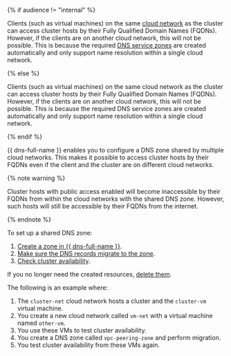 {% if audience != "internal" %}

Clients (such as virtual machines) on the same [cloud network](../../../vpc/concepts/network.md#network) as the cluster can access cluster hosts by their Fully Qualified Domain Names (FQDNs). However, if the clients are on another cloud network, this will not be possible. This is because the required [DNS service zones](../../../dns/concepts/dns-zone.md#service-zones) are created automatically and only support name resolution within a single cloud network.

{% else %}

Clients (such as virtual machines) on the same cloud network as the cluster can access cluster hosts by their Fully Qualified Domain Names (FQDNs). However, if the clients are on another cloud network, this will not be possible. This is because the required DNS service zones are created automatically and only support name resolution within a single cloud network.

{% endif %}

{{ dns-full-name }} enables you to configure a DNS zone shared by multiple cloud networks. This makes it possible to access cluster hosts by their FQDNs even if the client and the cluster are on different cloud networks.

{% note warning %}

Cluster hosts with public access enabled will become inaccessible by their FQDNs from within the cloud networks with the shared DNS zone. However, such hosts will still be accessible by their FQDNs from the internet.

{% endnote %}

To set up a shared DNS zone:

1. [Create a zone in {{ dns-full-name }}](#create-peering-zone).
1. [Make sure the DNS records migrate to the zone](#do-actions-for-migration).
1. [Check cluster availability](#check-cluster-availability).

If you no longer need the created resources, [delete them](#clear-out).

The following is an example where:

1. The `cluster-net` cloud network hosts a cluster and the `cluster-vm` virtual machine.
1. You create a new cloud network called `vm-net` with a virtual machine named `other-vm`.
1. You use these VMs to test cluster availability.
1. You create a DNS zone called `vpc-peering-zone` and perform migration.
1. You test cluster availability from these VMs again.
